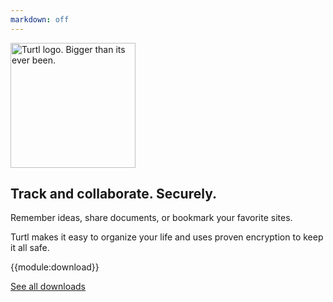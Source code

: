 ```yaml
---
markdown: off
---
```


<section class="callout">
    <img src="/images/home/turtl_big.png" width="200" height="200" alt="Turtl logo. Bigger than its ever been.">
    <h1>Track and collaborate. Securely.</h1>
    <!--
    <p>
        Turtl makes it easy to store and organize information that you use on a daily basis.
    </p>
    -->
    <p>
        Remember ideas, share documents, or bookmark your favorite sites.
    </p>
    <p>
        Turtl makes it easy to organize your life and uses proven encryption to keep it all safe.
    </p>
    <div class="download">
        {{module:download}}
    </div>
    <p>
        <a href="/download">See all downloads</a>
    </p>
</section>

